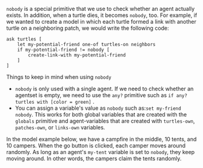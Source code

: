 ﻿`nobody` is a special primitive that we use to check whether an agent actually exists. In addition, when a turtle dies, it becomes `nobody`, too. For example, if we wanted to create a model in which each turtle formed a link with another turtle on a neighboring patch, we would write the following code: 



	ask turtles [
		let my-potential-friend one-of turtles-on neighbors
		if my-potential-friend != nobody [
			create-link-with my-potential-friend
		]
	]



Things to keep in mind when using `nobody`

*  `nobody` is only used with a single agent. If we need to check whether an agentset is empty, we need to use the `any?` primitive such as `if any? turtles with [color = green]` .
*  You can assign a variable's value as `nobody` such as:`set my-friend nobody`. This works for both global variables that are created with the `globals` primitive and agent-variables that are created with `turtles-own`,  `patches-own`, or `links-own` variables.



In the model example below, we have a campfire in the middle, 10 tents, and 10 campers. When the go button is clicked, each camper moves around randomly. As long as an agent's `my-tent` variable is set to `nobody`, they keep moving around. In other words, the campers claim the tents randomly.


